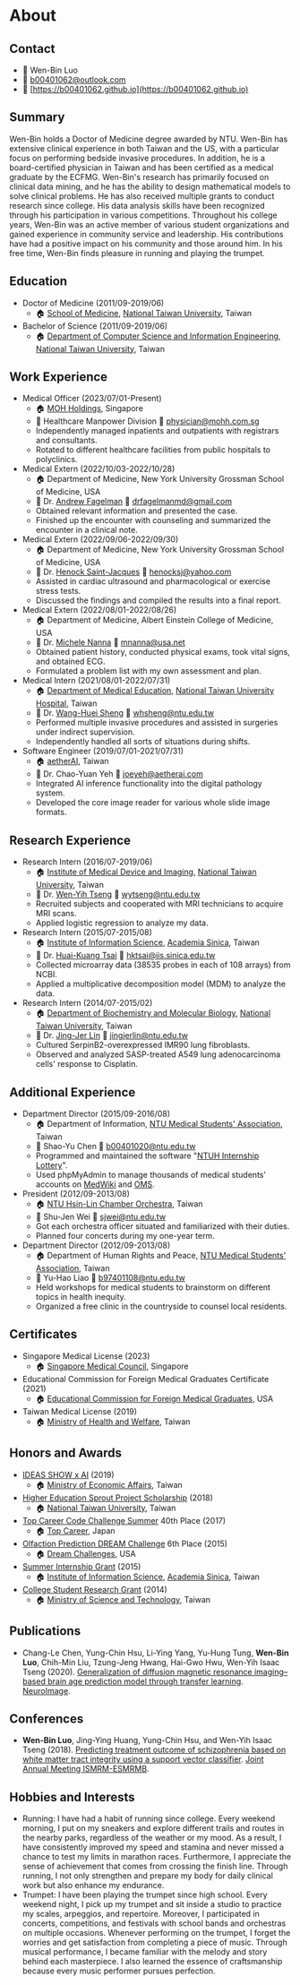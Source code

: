 # About

## Contact

- 🎫 Wen-Bin Luo
- 📧 [b00401062@outlook.com](mailto:b00401062@outlook.com)
- 🔗 [https://b00401062.github.io](https://b00401062.github.io)

## Summary

Wen-Bin holds a Doctor of Medicine degree awarded by NTU. Wen-Bin has extensive clinical experience in both Taiwan and the US, with a particular focus on performing bedside invasive procedures. In addition, he is a board-certified physician in Taiwan and has been certified as a medical graduate by the ECFMG. Wen-Bin's research has primarily focused on clinical data mining, and he has the ability to design mathematical models to solve clinical problems. He has also received multiple grants to conduct research since college. His data analysis skills have been recognized through his participation in various competitions. Throughout his college years, Wen-Bin was an active member of various student organizations and gained experience in community service and leadership. His contributions have had a positive impact on his community and those around him. In his free time, Wen-Bin finds pleasure in running and playing the trumpet.

## Education

- Doctor of Medicine (2011/09-2019/06)
  - 🏠 [School of Medicine][1], [National Taiwan University][2], Taiwan
- Bachelor of Science (2011/09-2019/06)
  - 🏠 [Department of Computer Science and Information Engineering][3], [National Taiwan University][2], Taiwan

## Work Experience

- Medical Officer (2023/07/01-Present)
  - 🏠 [MOH Holdings][51], Singapore
  - 🎫 Healthcare Manpower Division 📧 [physician@mohh.com.sg](mailto:physician@mohh.com.sg)
  - Independently managed inpatients and outpatients with registrars and consultants.
  - Rotated to different healthcare facilities from public hospitals to polyclinics.
- Medical Extern (2022/10/03-2022/10/28)
  - 🏠 Department of Medicine, New York University Grossman School of Medicine, USA
  - 🎫 Dr. [Andrew Fagelman][16] 📧 [drfagelmanmd@gmail.com](mailto:drfagelmanmd@gmail.com)
  - Obtained relevant information and presented the case.
  - Finished up the encounter with counseling and summarized the encounter in a clinical note.
- Medical Extern (2022/09/06-2022/09/30)
  - 🏠 Department of Medicine, New York University Grossman School of Medicine, USA
  - 🎫 Dr. [Henock Saint-Jacques][35] 📧 [henocksj@yahoo.com](mailto:henocksj@yahoo.com)
  - Assisted in cardiac ultrasound and pharmacological or exercise stress tests.
  - Discussed the findings and compiled the results into a final report.
- Medical Extern (2022/08/01-2022/08/26)
  - 🏠 Department of Medicine, Albert Einstein College of Medicine, USA
  - 🎫 Dr. [Michele Nanna][28] 📧 [mnanna@usa.net](mailto:mnanna@usa.net)
  - Obtained patient history, conducted physical exams, took vital signs, and obtained ECG.
  - Formulated a problem list with my own assessment and plan.
- Medical Intern (2021/08/01-2022/07/31)
  - 🏠 [Department of Medical Education][5], [National Taiwan University Hospital][6], Taiwan
  - 🎫 Dr. [Wang-Huei Sheng][27] 📧 [whsheng@ntu.edu.tw](mailto:whsheng@ntu.edu.tw)
  - Performed multiple invasive procedures and assisted in surgeries under indirect supervision.
  - Independently handled all sorts of situations during shifts.
- Software Engineer (2019/07/01-2021/07/31)
  - 🏠 [aetherAI][11], Taiwan
  - 🎫 Dr. Chao-Yuan Yeh 📧 [joeyeh@aetherai.com](mailto:joeyeh@aetherai.com)
  - Integrated AI inference functionality into the digital pathology system.
  - Developed the core image reader for various whole slide image formats.

## Research Experience

- Research Intern (2016/07-2019/06)
  - 🏠 [Institute of Medical Device and Imaging][8], [National Taiwan University][2], Taiwan
  - 🎫 Dr. [Wen-Yih Tseng][7] 📧 [wytseng@ntu.edu.tw](mailto:wytseng@ntu.edu.tw)
  - Recruited subjects and cooperated with MRI technicians to acquire MRI scans.
  - Applied logistic regression to analyze my data.
- Research Intern (2015/07-2015/08)
  - 🏠 [Institute of Information Science][19], [Academia Sinica][20], Taiwan
  - 🎫 Dr. [Huai-Kuang Tsai][18] 📧 [hktsai@iis.sinica.edu.tw](mailto:hktsai@iis.sinica.edu.tw)
  - Collected microarray data (38535 probes in each of 108 arrays) from NCBI.
  - Applied a multiplicative decomposition model (MDM) to analyze the data.
- Research Intern (2014/07-2015/02)
  - 🏠 [Department of Biochemistry and Molecular Biology][22], [National Taiwan University][2], Taiwan
  - 🎫 Dr. [Jing-Jer Lin][21] 📧 [jingjerlin@ntu.edu.tw](mailto:jingjerlin@ntu.edu.tw)
  - Cultured SerpinB2-overexpressed IMR90 lung fibroblasts.
  - Observed and analyzed SASP-treated A549 lung adenocarcinoma cells' response to Cisplatin.

## Additional Experience

- Department Director (2015/09-2016/08)
  - 🏠 Department of Information, [NTU Medical Students' Association][30], Taiwan
  - 🎫 Shao-Yu Chen 📧 [b00401020@ntu.edu.tw](mailto:b00401020@ntu.edu.tw)
  - Programmed and maintained the software "[NTUH Internship Lottery][49]".
  - Used phpMyAdmin to manage thousands of medical students’ accounts on [MedWiki][48] and [OMS][10].
- President (2012/09-2013/08)
  - 🏠 [NTU Hsin-Lin Chamber Orchestra][39], Taiwan
  - 🎫 Shu-Jen Wei 📧 [sjwei@ntu.edu.tw](mailto:sjwei@ntu.edu.tw)
  - Got each orchestra officer situated and familiarized with their duties.
  - Planned four concerts during my one-year term.
- Department Director (2012/09-2013/08)
  - 🏠 Department of Human Rights and Peace, [NTU Medical Students' Association][30], Taiwan
  - 🎫 Yu-Hao Liao 📧 [b97401108@ntu.edu.tw](mailto:b97401108@ntu.edu.tw)
  - Held workshops for medical students to brainstorm on different topics in health inequity.
  - Organized a free clinic in the countryside to counsel local residents.

## Certificates

- Singapore Medical License (2023)
  - 🏠 [Singapore Medical Council][50], Singapore
- Educational Commission for Foreign Medical Graduates Certificate (2021)
  - 🏠 [Educational Commission for Foreign Medical Graduates][15], USA
- Taiwan Medical License (2019)
  - 🏠 [Ministry of Health and Welfare][14], Taiwan

## Honors and Awards

- [IDEAS SHOW x AI][12] (2019)
  - 🏠 [Ministry of Economic Affairs][13], Taiwan
- [Higher Education Sprout Project Scholarship][31] (2018)
  - 🏠 [National Taiwan University][2], Taiwan
- [Top Career Code Challenge Summer][23] 40th Place (2017)
  - 🏠 [Top Career][36], Japan
- [Olfaction Prediction DREAM Challenge][24] 6th Place (2015)
  - 🏠 [Dream Challenges][33], USA
- [Summer Internship Grant][47] (2015)
  - 🏠 [Institute of Information Science][19], [Academia Sinica][20], Taiwan
- [College Student Research Grant][46] (2014)
  - 🏠 [Ministry of Science and Technology][37], Taiwan

## Publications

- Chang-Le Chen, Yung-Chin Hsu, Li-Ying Yang, Yu-Hung Tung, **Wen-Bin Luo**, Chih-Min Liu, Tzung-Jeng Hwang, Hai-Gwo Hwu, Wen-Yih Isaac Tseng (2020). [Generalization of diffusion magnetic resonance imaging–based brain age prediction model through transfer learning][44]. [NeuroImage][45].

## Conferences

- **Wen-Bin Luo**, Jing-Ying Huang, Yung-Chin Hsu, and Wen-Yih Isaac Tseng (2018). [Predicting treatment outcome of schizophrenia based on white matter tract integrity using a support vector classifier][25]. [Joint Annual Meeting ISMRM-ESMRMB][26].

## Hobbies and Interests

- Running: I have had a habit of running since college. Every weekend morning, I put on my sneakers and explore different trails and routes in the nearby parks, regardless of the weather or my mood. As a result, I have consistently improved my speed and stamina and never missed a chance to test my limits in marathon races. Furthermore, I appreciate the sense of achievement that comes from crossing the finish line. Through running, I not only strengthen and prepare my body for daily clinical work but also enhance my endurance.
- Trumpet: I have been playing the trumpet since high school. Every weekend night, I pick up my trumpet and sit inside a studio to practice my scales, arpeggios, and repertoire. Moreover, I participated in concerts, competitions, and festivals with school bands and orchestras on multiple occasions. Whenever performing on the trumpet, I forget the worries and get satisfaction from completing a piece of music. Through musical performance, I became familiar with the melody and story behind each masterpiece. I also learned the essence of craftsmanship because every music performer pursues perfection.

[1]: https://www.mc.ntu.edu.tw/med/
[2]: http://www.ntu.edu.tw
[3]: https://www.csie.ntu.edu.tw
[4]: http://mebe.mc.ntu.edu.tw/member.list/detail/sn/1/type/1/webSN/30
[5]: http://www.ntuh.gov.tw/EDU/default.aspx
[6]: http://www.ntuh.gov.tw
[7]: http://abmri.mc.ntu.edu.tw
[8]: https://www.mc.ntu.edu.tw/mdi/
[9]: http://missmi.com.tw/
[10]: http://oms.ntumsa.org.tw
[11]: https://aetherai.com/
[12]: https://www.moea.gov.tw/Mns/populace/news/News.aspx?kind=1&menu_id=40&news_id=86957
[13]: https://www.moea.gov.tw/
[14]: https://www.mohw.gov.tw/mp-1.html
[15]: https://www.ecfmg.org/
[16]: https://nyulangone.org/doctors/1407999378/andrew-fagelman
[17]: http://med.ntuh.gov.tw/doctors/doc_profile.asp?section=nephro&doctor=%A6%B6%A9v%ABH
[18]: http://www.iis.sinica.edu.tw/pages/hktsai/
[19]: http://www.iis.sinica.edu.tw
[20]: https://www.sinica.edu.tw
[21]: http://140.112.121.220/department/ibmb/teacher_ljj.html
[22]: http://140.112.121.220/department/ibmb/
[23]: http://www.topcareer.jp/inter/code2017/
[24]: https://www.synapse.org/#!Synapse:syn2811262/wiki/78388
[25]: http://archive.ismrm.org/2018/3091.html
[26]: https://www.ismrm.org/18m/
[27]: https://www.ntuh.gov.tw/Med/Vcard.action?q_type=A06&q_itemCode=216
[28]: https://www.einsteinmed.edu/faculty/8083/michele-nanna/
[29]: https://www.moex.gov.tw
[30]: https://www.facebook.com/ntumedsa/
[31]: http://osa.ntu.edu.tw/Journey/profit1
[32]: https://www.facebook.com/apmss2015/
[33]: http://dreamchallenges.org
[34]: https://www.facebook.com/Conference.Straits.Medical.Students/
[35]: https://nyulangone.org/doctors/1144207275/henock-saint-jacques
[36]: http://www.topcareer.jp
[37]: https://www.most.gov.tw
[38]: https://hochitw.com/index_down.php?openCatIDfor3=&openCatID=4&CAhs=&firestpageset=1&ISPID=13647&IIBig=25&sele=shopbig_dm_down&searchname=
[39]: http://www.hlco.org
[40]: https://hochitw.com
[41]: http://amsa-international.org/exchange/
[42]: http://homepage.ntu.edu.tw/~motiont/
[43]: http://www.cgm.ntu.edu.tw/web/index/index.jsp
[44]: https://www.sciencedirect.com/science/article/pii/S1053811920303189
[45]: https://www.journals.elsevier.com/neuroimage
[46]: https://www.most.gov.tw/folksonomy/list?menu_id=2af9ad9a-1f47-450d-b5a1-2cb43de8290c&subSite=&l=ch&view_mode=listView
[47]: http://www.iis.sinica.edu.tw/page/recruitment/SummerInterns_2015.html
[48]: http://140.112.124.55/~medwiki/
[49]: https://github.com/ntumeds/NTUH-Internship-Lottery
[50]: https://www.healthprofessionals.gov.sg/smc
[51]: https://www.mohh.com.sg/
